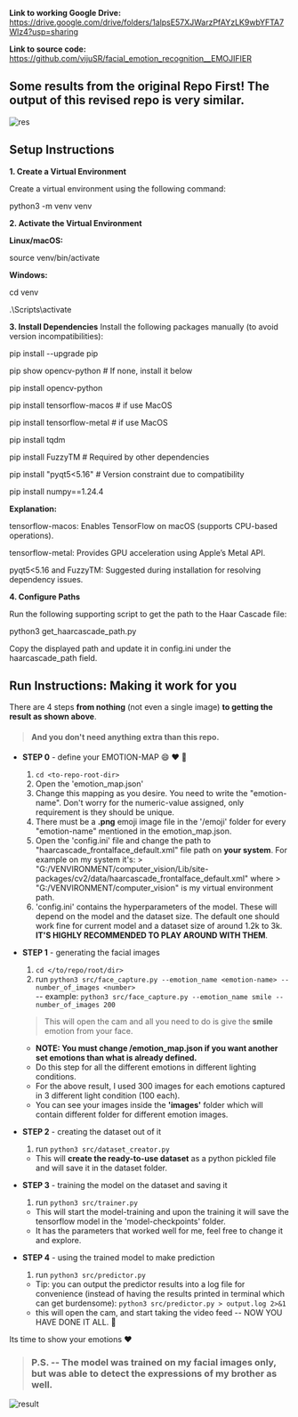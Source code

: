 **Link to working Google Drive:**
https://drive.google.com/drive/folders/1alpsE57XJWarzPfAYzLK9wbYFTA7Wlz4?usp=sharing

**Link to source code:**
https://github.com/vijuSR/facial_emotion_recognition__EMOJIFIER

## Some results from the original Repo First! The output of this revised repo is very similar. 
![res](https://user-images.githubusercontent.com/20581741/46920875-34492e00-d012-11e8-81ac-fb9a69a40a57.gif)  
## Setup Instructions

**1. Create a Virtual Environment**

Create a virtual environment using the following command:

python3 -m venv venv

**2. Activate the Virtual Environment**

**Linux/macOS:**

source venv/bin/activate

**Windows:**

cd venv

.\Scripts\activate

**3. Install Dependencies**
Install the following packages manually (to avoid version incompatibilities):

pip install --upgrade pip

pip show opencv-python  # If none, install it below

pip install opencv-python

pip install tensorflow-macos # if use MacOS

pip install tensorflow-metal # if use MacOS

pip install tqdm

pip install FuzzyTM  # Required by other dependencies

pip install "pyqt5<5.16"  # Version constraint due to compatibility

pip install numpy==1.24.4  

**Explanation:**

tensorflow-macos: Enables TensorFlow on macOS (supports CPU-based operations).

tensorflow-metal: Provides GPU acceleration using Apple’s Metal API.

pyqt5<5.16 and FuzzyTM: Suggested during installation for resolving dependency issues.

**4. Configure Paths**

Run the following supporting script to get the path to the Haar Cascade file:

python3 get_haarcascade_path.py

Copy the displayed path and update it in config.ini under the haarcascade_path field.

## Run Instructions: Making it work for you 

There are 4 steps **from nothing** (not even a single image) **to getting the result as shown above**.  
> #### And you don't need anything extra than this repo.  
- **STEP 0** - define your EMOTION-MAP :smile: :heart: :clap:
   1. `cd <to-repo-root-dir>`
   1. Open the 'emotion_map.json'
   1. Change this mapping as you desire. You need to write the "emotion-name". Don't worry for the numeric-value assigned, only requirement is they should be unique.
   1. There must be a **.png** emoji image file in the '/emoji' folder for every "emotion-name" mentioned in the emotion_map.json.
   1. Open the 'config.ini' file and change the path to "haarcascade_frontalface_default.xml" file path on **your system**. For example on my system it's: > "G:/VENVIRONMENT/computer_vision/Lib/site-packages/cv2/data/haarcascade_frontalface_default.xml" where > "G:/VENVIRONMENT/computer_vision" is my virtual environment path.
   1. 'config.ini' contains the hyperparameters of the model. These will depend on the model and the dataset size. The default one should work fine for current model and a dataset size of around 1.2k to 3k. **IT'S HIGHLY RECOMMENDED TO PLAY AROUND WITH THEM**.

- **STEP 1** - generating the facial images 
   1. `cd </to/repo/root/dir>`  
   1. run `python3 src/face_capture.py --emotion_name <emotion-name> --number_of_images <number>`   
   -- example: `python3 src/face_capture.py --emotion_name smile --number_of_images 200`
   > This will open the cam and all you need to do is give the **smile** emotion from your face.
   - **NOTE: You must change /emotion_map.json if you want another set emotions than what is already defined.**
   - Do this step for all the different emotions in different lighting conditions.
   - For the above result, I used 300 images for each emotions captured in 3 different light condition (100  each).
   - You can see your images inside the **'images'** folder which will contain different folder for different emotion images.
    
- **STEP 2** - creating the dataset out of it  
   1. run `python3 src/dataset_creator.py`
   - This will **create the ready-to-use dataset** as a python pickled file and will save it in the dataset folder.
    
- **STEP 3** - training the model on the dataset and saving it  
    1. run `python3 src/trainer.py`
    - This will start the model-training and upon the training it will save the tensorflow model in the 'model-checkpoints' folder.  
    - It has the parameters that worked well for me, feel free to change it and explore.  
    
- **STEP 4** - using the trained model to make prediction  
    1. run `python3 src/predictor.py`
    - Tip: you can output the predictor results into a log file for convenience (instead of having the results printed in terminal which can get burdensome):
      `python3 src/predictor.py > output.log 2>&1` 
    - this will open the cam, and start taking the video feed -- NOW YOU HAVE DONE IT ALL. :clap:  
    
Its time to show your emotions :heart:

> ### P.S. -- The model was trained on my facial images only, but was able to detect the expressions of my brother as well.  
![result](https://user-images.githubusercontent.com/20581741/46920764-a4ef4b00-d010-11e8-943e-79623139d073.gif)
